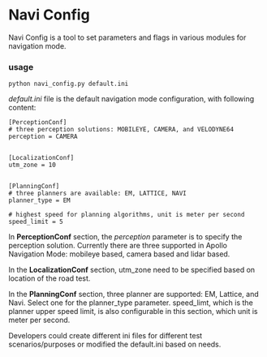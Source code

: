 # Navi Config

Navi Config is a tool to set parameters and flags in various modules for navigation mode.

### usage

```
python navi_config.py default.ini
```

*default.ini* file is the default navigation mode configuration, with following content:

```
[PerceptionConf]
# three perception solutions: MOBILEYE, CAMERA, and VELODYNE64
perception = CAMERA


[LocalizationConf]
utm_zone = 10


[PlanningConf]
# three planners are available: EM, LATTICE, NAVI
planner_type = EM

# highest speed for planning algorithms, unit is meter per second
speed_limit = 5
```

In **PerceptionConf** section, the *perception* parameter is to specify the perception  solution. Currently there are three supported in Apollo Navigation Mode: mobileye based, camera based and lidar based.

In the **LocalizationConf** section, utm_zone need to be specified based on  location of the road test.

In the **PlanningConf** section,   three planner are supported: EM, Lattice, and Navi. Select one for the planner_type parameter. speed_limt, which is the planner upper speed limit, is also configurable in this section, which unit is meter per second.

Developers could create different ini files for  different test scenarios/purposes or modified the default.ini based on needs.